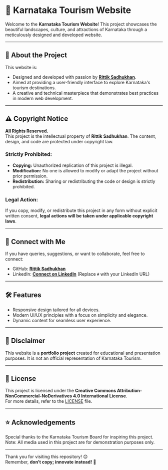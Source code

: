 # 🌄 Karnataka Tourism Website

Welcome to the **Karnataka Tourism Website**! This project showcases the beautiful landscapes, culture, and attractions of Karnataka through a meticulously designed and developed website.

---

## 🚀 About the Project

This website is:
- Designed and developed with passion by **[Rittik Sadhukhan](https://github.com/rittiksadhukhan)**.
- Aimed at providing a user-friendly interface to explore Karnataka's tourism destinations.
- A creative and technical masterpiece that demonstrates best practices in modern web development.

---

## ⚠️ Copyright Notice

**All Rights Reserved.**  
This project is the intellectual property of **Rittik Sadhukhan**. The content, design, and code are protected under copyright law. 

### Strictly Prohibited:
- **Copying:** Unauthorized replication of this project is illegal.
- **Modification:** No one is allowed to modify or adapt the project without prior permission.
- **Redistribution:** Sharing or redistributing the code or design is strictly prohibited.

### Legal Action:
If you copy, modify, or redistribute this project in any form without explicit written consent, **legal actions will be taken under applicable copyright laws**.

---

## 🔗 Connect with Me

If you have queries, suggestions, or want to collaborate, feel free to connect:
- GitHub: **[Rittik Sadhukhan](https://github.com/rittiksadhukhan)**
- LinkedIn: **[Connect on LinkedIn](#)** (Replace `#` with your LinkedIn URL)

---

## 🛠️ Features

- Responsive design tailored for all devices.
- Modern UI/UX principles with a focus on simplicity and elegance.
- Dynamic content for seamless user experience.

---

## 🚨 Disclaimer

This website is a **portfolio project** created for educational and presentation purposes. It is not an official representation of Karnataka Tourism.

---

## 📜 License

This project is licensed under the **Creative Commons Attribution-NonCommercial-NoDerivatives 4.0 International License**.  
For more details, refer to the [LICENSE](./LICENSE) file.

---

## ⭐ Acknowledgements

Special thanks to the Karnataka Tourism Board for inspiring this project. Note: All media used in this project are for demonstration purposes only.

---

Thank you for visiting this repository! 😊  
Remember, **don’t copy; innovate instead!** 💪
